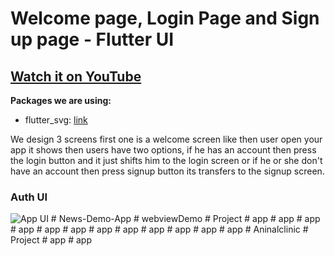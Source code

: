 # Welcome page, Login Page and Sign up page - Flutter UI

## [Watch it on YouTube](https://youtu.be/ExKYjqgswJg)

**Packages we are using:**

- flutter_svg: [link](https://pub.dev/packages/flutter_svg)

We design 3 screens first one is a welcome screen like then user open your app it shows then users have two options, if he has an account then press the login button and it just shifts him to the login screen or if he or she don't have an account then press signup button its transfers to the signup screen.

### Auth UI

![App UI](/UI.png)
#   N e w s - D e m o - A p p  
 #   w e b v i e w D e m o  
 #   P r o j e c t  
 #   a p p  
 #   a p p  
 #   a p p  
 #   a p p  
 #   a p p  
 #   a p p  
 #   a p p  
 #   a p p  
 #   a p p  
 #   a p p  
 #   a p p  
 #   a p p  
 #   A n i n a l c l i n i c  
 #   P r o j e c t  
 #   a p p  
 #   a p p  
 